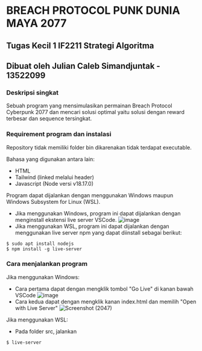 # BREACH PROTOCOL PUNK DUNIA MAYA 2077
## Tugas Kecil 1 IF2211 Strategi Algoritma
## Dibuat oleh Julian Caleb Simandjuntak - 13522099

### Deskripsi singkat

Sebuah program yang mensimulasikan permainan Breach Protocol Cyberpunk 2077 dan mencari solusi optimal yaitu solusi dengan reward terbesar dan sequence tersingkat. 

### Requirement program dan instalasi

Repository tidak memiliki folder bin dikarenakan tidak terdapat executable.

Bahasa yang digunakan antara lain:
- HTML
- Tailwind (linked melalui header)
- Javascript (Node versi v18.17.0)

Program dapat dijalankan dengan menggunakan Windows maupun Windows Subsystem for Linux (WSL).
- Jika menggunakan Windows, program ini dapat dijalankan dengan menginstall ekstensi live server VSCode.
![image](https://github.com/Julian-Caleb/Tucil1_13522099/assets/90737534/8114f162-c4be-4ff9-9583-ad1eb4c649ad)
- Jika menggunakan WSL, program ini dapat dijalankan dengan menggunakan live server npm yang dapat diinstall sebagai berikut:
```
$ sudo apt install nodejs
$ npm install -g live-server
```

### Cara menjalankan program

Jika menggunakan Windows:
- Cara pertama dapat dengan mengklik tombol "Go Live" di kanan bawah VSCode
![image](https://github.com/Julian-Caleb/Tucil1_13522099/assets/90737534/9498d411-b556-4826-9ef1-a19c93b58bde)
- Cara kedua dapat dengan mengklik kanan index.html dan memilih "Open with Live Server"
![Screenshot (2047)](https://github.com/Julian-Caleb/Tucil1_13522099/assets/90737534/a363fe8e-b4a0-4647-a92c-caa1ceaae8e1)

Jika menggunakan WSL:
- Pada folder src, jalankan
```
$ live-server
```
